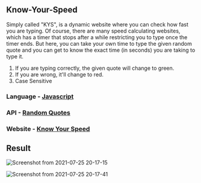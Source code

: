 ## Know-Your-Speed

Simply called "KYS", is a dynamic website where you can check how fast you are typing. Of course, there are many speed calculating websites, which has a timer that stops after a while restricting you to type once the timer ends. But here, you can take your own time to type the given random quote and you can get to know the exact time (in seconds) you are taking to type it.

1. If you are typing correctly, the given quote will change to green.
2. If you are wrong, it'll change to red.
3. Case Sensitive

 ### Language - [Javascript](https://www.javascript.com/)
 
 ### API - [Random Quotes](https://api.quotable.io/random)

### Website - [Know Your Speed](https://kysaravinth.netlify.app/)

## Result

![Screenshot from 2021-07-25 20-17-15](https://user-images.githubusercontent.com/79074310/126903364-0b7a355d-7a47-4972-bf9f-9a672a1bdb11.png)

![Screenshot from 2021-07-25 20-17-41](https://user-images.githubusercontent.com/79074310/126903372-c839945d-4b82-449f-a510-de3fe2b72e71.png)


